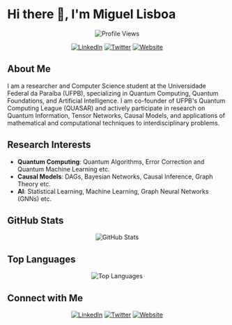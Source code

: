 # Hi there 👋, I'm Miguel Lisboa

<p align="center">
  <img src="https://komarev.com/ghpvc/?username=itshardtobeadev&label=Profile%20views&color=0e75b6&style=flat" alt="Profile Views" />
</p>

<p align="center">
  <a href="https://www.linkedin.com/in/miguel-lisboa-20584a261/"><img src="https://img.shields.io/badge/-LinkedIn-blue?style=flat-square&logo=LinkedIn&logoColor=white" alt="LinkedIn"></a>
  <a href="https://twitter.com/yourhandle"><img src="https://img.shields.io/badge/-Twitter-blue?style=flat-square&logo=Twitter&logoColor=white" alt="Twitter"></a>
  <a href="https://www.yourwebsite.com"><img src="https://img.shields.io/badge/-Website-green?style=flat-square&logo=Google-Chrome&logoColor=white" alt="Website"></a>
</p>

## About Me
I am a researcher and Computer Science student at the Universidade Federal da Paraíba (UFPB), specializing in Quantum Computing, Quantum Foundations, and Artificial Intelligence. I am co-founder of UFPB's Quantum Computing League (QUASAR) and actively participate in research on Quantum Information, Tensor Networks, Causal Models, and applications of mathematical and computational techniques to interdisciplinary problems.

## Research Interests
- **Quantum Computing**: Quantum Algorithms, Error Correction and Quantum Machine Learning etc.
- **Causal Models**: DAGs, Bayesian Networks, Causal Inference, Graph Theory etc.
- **AI**: Statistical Learning, Machine Learning, Graph Neural Networks (GNNs) etc.

## GitHub Stats
<p align="center">
  <img src="https://github-readme-stats.vercel.app/api?username=itshardtobeadev&show_icons=true&theme=radical" alt="GitHub Stats" />
</p>

## Top Languages
<p align="center">
  <img src="https://github-readme-stats.vercel.app/api/top-langs/?username=itshardtobeadev&layout=compact&theme=radical" alt="Top Languages" />
</p>

## Connect with Me
<p align="center">
  <a href="https://www.linkedin.com/in/miguel-lisboa-20584a261/"><img src="https://img.shields.io/badge/-LinkedIn-blue?style=flat-square&logo=LinkedIn&logoColor=white" alt="LinkedIn"></a>
  <a href="https://twitter.com/yourhandle"><img src="https://img.shields.io/badge/-Twitter-blue?style=flat-square&logo=Twitter&logoColor=white" alt="Twitter"></a>
  <a href="https://www.yourwebsite.com"><img src="https://img.shields.io/badge/-Website-green?style=flat-square&logo=Google-Chrome&logoColor=white" alt="Website"></a>
</p>
